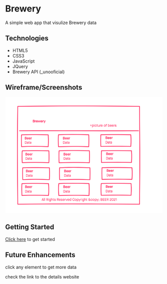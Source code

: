 # Brewery

A simple web app that visulize Brewery data

## Technologies
- HTML5
- CSS3
- JavaScript
- JQuery
- Brewery API (_unooficial)

## Wireframe/Screenshots
![wireframe](./imgs/wireframe.png)

## Getting Started
[Click here](https://ssh930526.github.io/project1-Beer/) to get started

## Future Enhancements
click any element to get more data

check the link to the details website